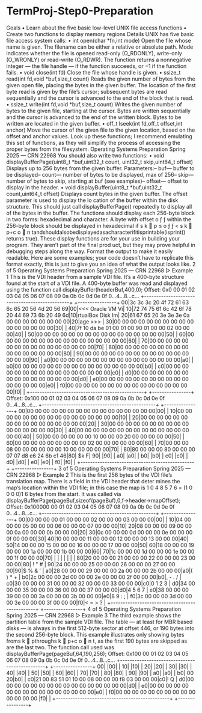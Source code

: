 # TermProj-Step0-Preparation
Goals
 • Learn about the five basic low-level UNIX file access functions
 • Create two functions to display memory regions
 Details
 UNIX has five basic file access system calls:
 • int open(char *fn,int mode)
 Open the file whose name is given. The filename can be either a relative or absolute path.
 Mode indicates whether the file is opened read-only (O_RDONLY), write-only (O_WRONLY)
 or read-write (O_RDWR). The function returns a nonnegative integer — the file handle — if the
 function succeeds, or −1 if the function fails.
 • void close(int fd)
 Close the file whose handle is given.
 • ssize_t read(int fd,void *buf,size_t count)
 Reads the given number of bytes from the given open file, placing the bytes in the given
 buffer. The location of the first byte read is given by the file’s cursor; subsequent bytes are
 read sequentially and the cursor is advanced to the end of the block that is read.
 • ssize_t write(int fd,void *buf,size_t count)
 Writes the given number of bytes to the given file, starting at the cursor. Bytes are written
 sequentially and the cursor is advanced to the end of the written block. Bytes to be written
 are located in the given buffer.
 • off_t lseek(int fd,off_t offset,int anchor)
 Move the cursor of the given file to the given location, based on the offset and anchor values.
 Look up these functions; I recommend emulating this set of functions, as they will simplify the process
 of accessing the proper bytes from the filesystem.
Operating Systems 
Preparation 
Spring 2025 — CRN 22968
 You should also write two functions:
 • void displayBufferPage(uint8_t *buf,uint32_t count,
 uint32_t skip,uint64_t offset)
 Displays up to 256 bytes from the given buffer.
 Parameters:– buf— buffer to be displayed– count— number of bytes to be displayed, max of 256– skip— number of bytes to skip, starting at buf (see examples)– offset— offset to display in the header.
 • void displayBuffer(uint8_t *buf,uint32_t count,uint64_t offset)
 Displays count bytes in the given buffer. The offset parameter is used to display the lo
cation of the buffer within the disk structure. This should just call displayBufferPage()
 repeatedly to display all of the bytes in the buffer.
 The functions should display each 256-byte block in two forms: hexadecimal and character. A
 byte with offset o ƒ ƒ within the 256-byte block should be displayed in hexadecimal if
 s k  p ≤ o ƒ ƒ < s k  p+c o  n tandshouldalsobedisplayedasacharacterifitisprintable(isprint()
 returns true).
 These display functions are for your use in building your program. They aren’t part of the final prod
uct, but they may prove helpful in debugging steps along the way.
 Format the output to make it easily readable. Here are some examples; your code doesn’t have
 to replicate this format exactly, this is just to give you an idea of what the output looks like.
 2 of 5
Operating Systems Preparation Spring 2025 — CRN 22968
 ▷ Example 1
 This is the VDI header from a sample VDI file. It’s a 400-byte structure found at the start of a VDI file.
 A 400-byte buffer was read and displayed using the function call
 displayBuffer(headerBuf,400,0);
 Offset: 0x0
   00 01 02 03 04 05 06 07 08 09 0a 0b 0c 0d 0e 0f    0...4...8...c...
  +-----------------------------------------------+  +----------------+
 00|3c 3c 3c 20 4f 72 61 63 6c 65 20 56 4d 20 56 69|00|<<< Oracle VM Vi|
 10|72 74 75 61 6c 42 6f 78 20 44 69 73 6b 20 49 6d|10|rtualBox Disk Im|
 20|61 67 65 20 3e 3e 3e 0a 00 00 00 00 00 00 00 00|20|age >>>         |
 30|00 00 00 00 00 00 00 00 00 00 00 00 00 00 00 00|30|                |
 40|7f 10 da be 01 00 01 00 90 01 00 00 02 00 00 00|40|                |
 50|00 00 00 00 00 00 00 00 00 00 00 00 00 00 00 00|50|                |
 60|00 00 00 00 00 00 00 00 00 00 00 00 00 00 00 00|60|                |
 70|00 00 00 00 00 00 00 00 00 00 00 00 00 00 00 00|70|                |
 80|00 00 00 00 00 00 00 00 00 00 00 00 00 00 00 00|80|                |
 90|00 00 00 00 00 00 00 00 00 00 00 00 00 00 00 00|90|                |
 a0|00 00 00 00 00 00 00 00 00 00 00 00 00 00 00 00|a0|                |
 b0|00 00 00 00 00 00 00 00 00 00 00 00 00 00 00 00|b0|                |
 c0|00 00 00 00 00 00 00 00 00 00 00 00 00 00 00 00|c0|                |
 d0|00 00 00 00 00 00 00 00 00 00 00 00 00 00 00 00|d0|                |
 e0|00 00 00 00 00 00 00 00 00 00 00 00 00 00 00 00|e0|                |
 f0|00 00 00 00 00 00 00 00 00 00 00 00 00 00 00 00|f0|                |
  +-----------------------------------------------+  +----------------+
 Offset: 0x100
   00 01 02 03 04 05 06 07 08 09 0a 0b 0c 0d 0e 0f    0...4...8...c...
  +-----------------------------------------------+  +----------------+
 00|00 00 00 00 00 00 00 00 00 00 00 00 00 00 00 00|00|                |
 10|00 00 00 00 00 00 00 00 00 00 00 00 00 00 00 00|10|                |
 20|00 00 00 00 00 00 00 00 00 00 00 00 00 00 00 00|20|                |
 30|00 00 00 00 00 00 00 00 00 00 00 00 00 00 00 00|30|                |
 40|00 00 00 00 00 00 00 00 00 00 00 00 00 00 00 00|40|                |
 50|00 00 00 00 00 00 10 00 00 00 20 00 00 00 00 00|50|                |
 60|00 00 00 00 00 00 00 00 00 02 00 00 00 00 00 00|60|                |
 70|00 00 00 08 00 00 00 00 00 00 10 00 00 00 00 00|70|                |
 80|80 00 00 00 80 00 00 00 07 07 d8 e6 24 6b c1 46|80|            $k F|
 90|                                               |90|                |
 a0|                                               |a0|                |
 b0|                                               |b0|                |
 c0|                                               |c0|                |
 d0|                                               |d0|                |
 e0|                                               |e0|                |
 f0|                                               |f0|                |
  +-----------------------------------------------+  +----------------+
 3 of 5
Operating Systems 
Preparation 
Spring 2025 — CRN 22968
 ▷ Example 2
 This is the first 256 bytes of the VDI file’s translation map. There is a field in the VDI header that deter
mines the map’s location within the VDI file; in this case the map is 1 0 4 8 5 7 6 = (1 0 0 0 0)1 6 bytes
 from the start. It was called via
 displayBufferPage(pageBuf,sizeof(pageBuf),0,f->header->mapOffset);
 Offset: 0x100000
 00 01 02 03 04 05 06 07 08 09 0a 0b 0c 0d 0e 0f    0...4...8...c...
 +-----------------------------------------------+  +----------------+
 00|00 00 00 00 01 00 00 00 02 00 00 00 03 00 00 00|00|                
|
 10|04 00 00 00 05 00 00 00 06 00 00 00 07 00 00 00|10|                
20|08 00 00 00 09 00 00 00 0a 00 00 00 0b 00 00 00|20|                
30|0c 00 00 00 0d 00 00 00 0e 00 00 00 0f 00 00 00|30|                
40|10 00 00 00 11 00 00 00 12 00 00 00 13 00 00 00|40|                
50|14 00 00 00 15 00 00 00 16 00 00 00 17 00 00 00|50|                
60|18 00 00 00 19 00 00 00 1a 00 00 00 1b 00 00 00|60|                
70|1c 00 00 00 1d 00 00 00 1e 00 00 00 1f 00 00 00|70|                
|
 |
 |
 |
 |
 |
 |
 80|20 00 00 00 21 00 00 00 22 00 00 00 23 00 00 00|80|    !   "   #   |
 90|24 00 00 00 25 00 00 00 26 00 00 00 27 00 00 00|90|$   %   &   ’   |
 a0|28 00 00 00 29 00 00 00 2a 00 00 00 2b 00 00 00|a0|(   )   *   +   |
 b0|2c 00 00 00 2d 00 00 00 2e 00 00 00 2f 00 00 00|b0|,   -   .   /   |
 c0|30 00 00 00 31 00 00 00 32 00 00 00 33 00 00 00|c0|0   1   2   3   |
 d0|34 00 00 00 35 00 00 00 36 00 00 00 37 00 00 00|d0|4   5   6   7   |
 e0|38 00 00 00 39 00 00 00 3a 00 00 00 3b 00 00 00|e0|8   9   :   ;   |
 f0|3c 00 00 00 3d 00 00 00 3e 00 00 00 3f 00 00 00|f0|<   =   >   ?   |
 +-----------------------------------------------+  +----------------+
 4 of 5
Operating Systems Preparation Spring 2025 — CRN 22968
 ▷ Example 3
 The third example shows the partition table from the sample VDI file. The table — at least for MBR
based disks — is always in the first 512-byte sector at offset 446, or 190 bytes into the second 256-byte
 block. This example illustrates only showing bytes froms k  pthroughs k  p+c o  n t, as the first 190
 bytes are skipped as are the last two. The function call used was
 displayBufferPage(pageBuf,64,190,256);
 Offset: 0x100
   00 01 02 03 04 05 06 07 08 09 0a 0b 0c 0d 0e 0f    0...4...8...c...
  +-----------------------------------------------+  +----------------+
 00|                                               |00|                |
 10|                                               |10|                |
 20|                                               |20|                |
 30|                                               |30|                |
 40|                                               |40|                |
 50|                                               |50|                |
 60|                                               |60|                |
 70|                                               |70|                |
 80|                                               |80|                |
 90|                                               |90|                |
 a0|                                               |a0|                |
 b0|                                          00 20|b0|                |
 c0|21 00 83 51 01 10 00 08 00 00 00 f8 03 00 00 00|c0|!  Q            |
 d0|00 00 00 00 00 00 00 00 00 00 00 00 00 00 00 00|d0|                |
 e0|00 00 00 00 00 00 00 00 00 00 00 00 00 00 00 00|e0|                |
 f0|00 00 00 00 00 00 00 00 00 00 00 00 00 00      |f0|                |
  +-----------------------------------------------+  +----------------+
